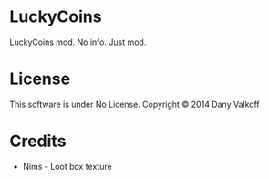 LuckyCoins
==========
LuckyCoins mod. No info. Just mod.

License
==========
This software is under No License.
Copyright © 2014 Dany Valkoff

Credits
==========
* Nims - Loot box texture